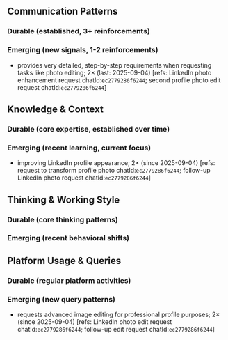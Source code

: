 ## Communication Patterns
### Durable (established, 3+ reinforcements)

### Emerging (new signals, 1-2 reinforcements)
- provides very detailed, step-by-step requirements when requesting tasks like photo editing; 2× (last: 2025-09-04) [refs: LinkedIn photo enhancement request chatId:`ec2779286f6244`; second profile photo edit request chatId:`ec2779286f6244`]

## Knowledge & Context
### Durable (core expertise, established over time)

### Emerging (recent learning, current focus)
- improving LinkedIn profile appearance; 2× (since 2025-09-04) [refs: request to transform profile photo chatId:`ec2779286f6244`; follow-up LinkedIn photo request chatId:`ec2779286f6244`]

## Thinking & Working Style
### Durable (core thinking patterns)

### Emerging (recent behavioral shifts)

## Platform Usage & Queries
### Durable (regular platform activities)

### Emerging (new query patterns)
- requests advanced image editing for professional profile purposes; 2× (since 2025-09-04) [refs: LinkedIn photo edit request chatId:`ec2779286f6244`; follow-up edit request chatId:`ec2779286f6244`]